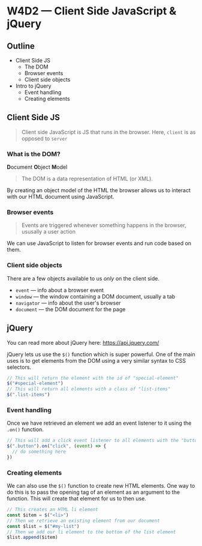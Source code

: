 # W4D2 — Client Side JavaScript & jQuery

## Outline
* Client Side JS
    * The DOM
    * Browser events
    * Client side objects
* Intro to jQuery
    * Event handling
    * Creating elements

## Client Side JS
> Client side JavaScript is JS that runs in the browser. Here, `client` is as opposed to `server`

### What is the DOM?
**D**ocument **O**bject **M**odel

> The DOM is a data representation of HTML (or XML).

By creating an object model of the HTML the browser allows us to interact with our HTML document using JavaScript.

### Browser events
> Events are triggered whenever something happens in the browser, ususally a user action

We can use JavaScript to listen for browser events and run code based on them.

### Client side objects
There are a few objects available to us *only* on the client side.

* `event` — info about a browser event
* `window` — the window containing a DOM document, usually a tab
* `navigator` — info about the user's browser
* `document` — the DOM document for the page

## jQuery
You can read more about jQuery here: https://api.jquery.com/

jQuery lets us use the `$()` function which is super powerful. One of the main uses is to get elements from the DOM using a very similar syntax to CSS selectors.

```javascript
// This will return the element with the id of "special-element"
$("#special-element")
// This will return all elements with a class of "list-items"
$(".list-items")
```

### Event handling
Once we have retrieved an element we add an event listener to it using the `.on()` function.

```javascript
// This will add a click event listener to all elements with the "button" class
$(".button").on("click", (event) => {
  // do something here
})
```

### Creating elements
We can also use the `$()` function to create new HTML elements. One way to do this is to pass the opening tag of an element as an argument to the function. This will create that element for us to then use.

```javascript
// This creates an HTML li element
const $item = $("<li>")
// Then we retrieve an existing element from our document
const $list = $("#my-list")
// Then we add our li element to the bottom of the list element
$list.append($item)
```

